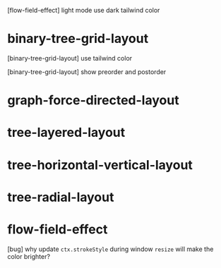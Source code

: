 [flow-field-effect] light mode use dark tailwind color

# binary-tree-grid-layout

[binary-tree-grid-layout] use tailwind color

[binary-tree-grid-layout] show preorder and postorder

# graph-force-directed-layout

# tree-layered-layout

# tree-horizontal-vertical-layout

# tree-radial-layout

# flow-field-effect

[bug] why update `ctx.strokeStyle` during window `resize` will make the color brighter?
